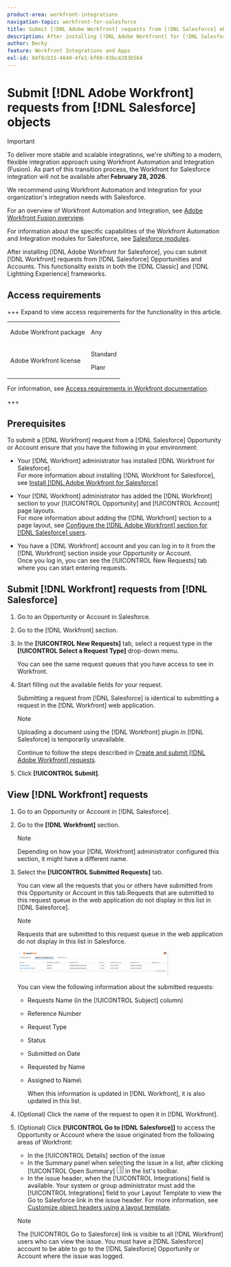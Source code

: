 ```yaml
---
product-area: workfront-integrations
navigation-topic: workfront-for-salesforce
title: Submit [!DNL Adobe Workfront] requests from [!DNL Salesforce] objects
description: After installing [!DNL Adobe Workfront] for [!DNL Salesforce], you can submit [!DNL Workfront] requests from [!DNL Salesforce] Opportunities and Accounts. This functionality exists in both the Classic and Lightning Experience frameworks.
author: Becky
feature: Workfront Integrations and Apps
exl-id: 84f8cb15-4840-4fe1-bf60-93bc4283b564
---
```

# Submit [!DNL Adobe Workfront] requests from [!DNL Salesforce] objects

>[!IMPORTANT]
>
>To deliver more stable and scalable integrations, we're shifting to a modern, flexible integration approach using Workfront Automation and Integration (Fusion). As part of this transition process, the Workfront for Salesforce integration will not be available after **February 28, 2026**. 
>
>We recommend using Workfront Automation and Integration for your organization's integration needs with Salesforce. 
>
>For an overview of Workfront Automation and Integration, see [Adobe Workfront Fusion overview](https://experienceleague.adobe.com/en/docs/workfront-fusion/using/get-started-with-fusion/understand-workfront-fusion/workfront-fusion-overview). 
>
>For information about the specific capabilities of the Workfront Automation and Integration modules for Salesforce, see [Salesforce modules](https://experienceleague.adobe.com/en/docs/workfront-fusion/using/references/apps-and-their-modules/third-party-app-connectors/salesforce-modules). 

After installing [!DNL Adobe Workfront for Salesforce], you can submit [!DNL Workfront] requests from [!DNL Salesforce] Opportunities and Accounts. This functionality exists in both the [!DNL Classic] and [!DNL Lightning Experience] frameworks.

## Access requirements

+++ Expand to view access requirements for the functionality in this article.

<table style="table-layout:auto"> 
 <col> 
 <col> 
 <tbody> 
  <tr> 
   <td role="rowheader">Adobe Workfront package</td> 
   <td> <p>Any</p> </td> 
  </tr> 
  <tr> 
   <td role="rowheader">Adobe Workfront license</td> 
   <td> <p>Standard</p>
   <p>Planr</p> </td> 
  </tr> 
 </tbody> 
</table>

For information, see [Access requirements in Workfront documentation](/help/quicksilver/administration-and-setup/add-users/access-levels-and-object-permissions/access-level-requirements-in-documentation.md). 

+++

## Prerequisites

To submit a [!DNL Workfront] request from a [!DNL Salesforce] Opportunity or Account ensure that you have the following in your environment:

* Your [!DNL Workfront] administrator has installed [!DNL Workfront for Salesforce].\
   For more information about installing [!DNL Workfront for Salesforce], see [Install [!DNL Adobe Workfront for Salesforce]](../../workfront-integrations-and-apps/using-workfront-with-salesforce/install-workfront-for-salesforce.md)

* Your [!DNL Workfront] administrator has added the [!DNL Workfront] section to your [!UICONTROL Opportunity] and [!UICONTROL Account] page layouts.\
   For more information about adding the [!DNL Workfront] section to a page layout, see [Configure the [!DNL Adobe Workfront] section for [!DNL Salesforce] users](../../workfront-integrations-and-apps/using-workfront-with-salesforce/configure-wf-section-for-salesforce-users.md).

* You have a [!DNL Workfront] account and you can log in to it from the [!DNL Workfront] section inside your Opportunity or Account.\
   Once you log in, you can see the [!UICONTROL New Requests] tab where you can start entering requests.

## Submit [!DNL Workfront] requests from [!DNL Salesforce]

1. Go to an Opportunity or Account in Salesforce.
1. Go to the [!DNL Workfront] section.
1. In the **[!UICONTROL New Requests]** tab, select a request type in the **[!UICONTROL Select a Request Type]** drop-down menu.

   You can see the same request queues that you have access to see in Workfront. 

1. Start filling out the available fields for your request.

   Submitting a request from [!DNL Salesforce] is identical to submitting a request in the [!DNL Workfront] web application.

   >[!NOTE]
   >
   >Uploading a document using the [!DNL Workfront] plugin in [!DNL Salesforce] is temporarily unavailable.

   Continue to follow the steps described in [Create and submit [!DNL Adobe Workfront] requests](../../manage-work/requests/create-requests/create-submit-requests.md).

1. Click **[!UICONTROL Submit]**.

## View [!DNL Workfront] requests

1. Go to an Opportunity or Account in [!DNL Salesforce].
1. Go to the **[!DNL Workfront]** section.

   >[!NOTE]
   >
   >Depending on how your [!DNL Workfront] administrator configured this section, it might have a different name.

1. Select the **[!UICONTROL Submitted Requests]** tab.

   You can view all the requests that you or others have submitted from this Opportunity or Account in this tab.Requests that are submitted to this request queue in the web application do not display in this list in [!DNL Salesforce].

   >[!NOTE]
   >
   >Requests that are submitted to this request queue in the web application do not display in this list in Salesforce.

   ![salesforce_submitted_requests.png](assets/salesforce-submitted-requests-350x58.png)

   You can view the following information about the submitted requests:

   * Requests Name (in the [!UICONTROL Subject] column)
   * Reference Number
   * Request Type
   * Status
   * Submitted on Date
   * Requested by Name
   * Assigned to Name\

      When this information is updated in [!DNL Workfront], it is also updated in this list.

1. (Optional) Click the name of the request to open it in [!DNL Workfront].

1. (Optional) Click **[!UICONTROL Go to [!DNL Salesforce]]** to access the Opportunity or Account where the issue originated from the following areas of Workfront:

   * In the [!UICONTROL Details] section of the issue
   * In the Summary panel  when selecting the issue in a list, after clicking [!UICONTROL Open Summary] ![Summary panel icon](assets/summary-panel-icon.png) in the list's toolbar.
   * In the issue header, when the [!UICONTROL Integrations] field is available. Your system or group administrator must add the [!UICONTROL Integrations] field to your Layout Template to view the Go to Salesforce link in the issue header. For more information, see [Customize object headers using a layout template](../../administration-and-setup/customize-workfront/use-layout-templates/customize-object-headers.md).

   >[!NOTE]
   >
   >The [!UICONTROL Go to Salesforce] link is visible to all [!DNL Workfront] users who can view the issue. You must have a [!DNL Salesforce] account to be able to go to the [!DNL Salesforce] Opportunity or Account where the issue was logged.
